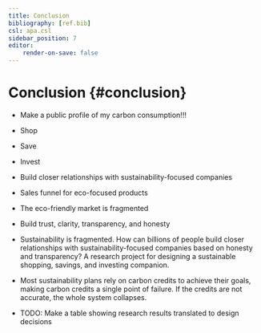 ```yaml
---
title: Conclusion
bibliography: [ref.bib]
csl: apa.csl
sidebar_position: 7
editor:
    render-on-save: false
---
```


# Conclusion {#conclusion}

-   Make a public profile of my carbon consumption!!!

-   Shop

-   Save

-   Invest

-   Build closer relationships with sustainability-focused companies

-   Sales funnel for eco-focused products

-   The eco-friendly market is fragmented

-   Build trust, clarity, transparency, and honesty

-   Sustainability is fragmented. How can billions of people build closer relationships with sustainability-focused companies based on honesty and transparency? A research project for designing a sustainable shopping, savings, and investing companion.

-   Most sustainability plans rely on carbon credits to achieve their goals, making carbon credits a single point of failure. If the credits are not accurate, the whole system collapses.

-   TODO: Make a table showing research results translated to design decisions

